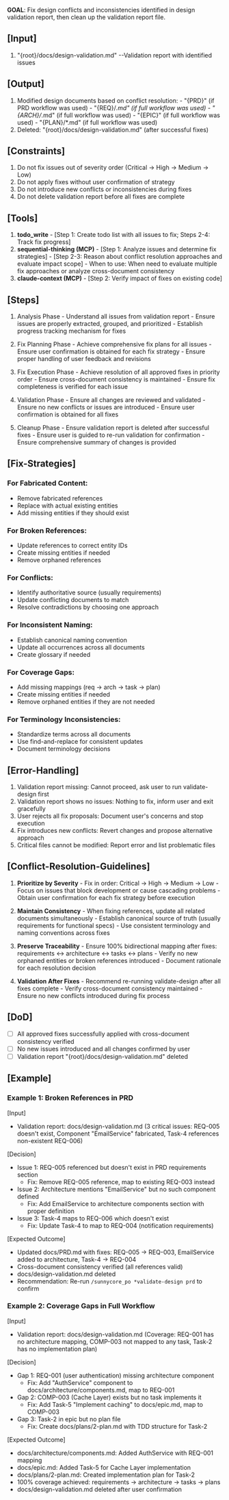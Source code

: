 **GOAL**: Fix design conflicts and inconsistencies identified in design validation report, then clean up the validation report file.

## [Input]
  1. "{root}/docs/design-validation.md" --Validation report with identified issues

## [Output]
  1. Modified design documents based on conflict resolution:
    - "{PRD}" (if PRD workflow was used)
    - "{REQ}/*.md" (if full workflow was used)
    - "{ARCH}/*.md" (if full workflow was used)
    - "{EPIC}" (if full workflow was used)
    - "{PLAN}/*.md" (if full workflow was used)
  2. Deleted: "{root}/docs/design-validation.md" (after successful fixes)

## [Constraints]
  1. Do not fix issues out of severity order (Critical → High → Medium → Low)
  2. Do not apply fixes without user confirmation of strategy
  3. Do not introduce new conflicts or inconsistencies during fixes
  4. Do not delete validation report before all fixes are complete

## [Tools]
  1. **todo_write**
    - [Step 1: Create todo list with all issues to fix; Steps 2-4: Track fix progress]
  2. **sequential-thinking (MCP)**
    - [Step 1: Analyze issues and determine fix strategies]
    - [Step 2-3: Reason about conflict resolution approaches and evaluate impact scope]
    - When to use: When need to evaluate multiple fix approaches or analyze cross-document consistency
  3. **claude-context (MCP)**
    - [Step 2: Verify impact of fixes on existing code]

## [Steps]
  1. Analysis Phase
    - Understand all issues from validation report
    - Ensure issues are properly extracted, grouped, and prioritized
    - Establish progress tracking mechanism for fixes

  2. Fix Planning Phase
    - Achieve comprehensive fix plans for all issues
    - Ensure user confirmation is obtained for each fix strategy
    - Ensure proper handling of user feedback and revisions

  3. Fix Execution Phase
    - Achieve resolution of all approved fixes in priority order
    - Ensure cross-document consistency is maintained
    - Ensure fix completeness is verified for each issue

  4. Validation Phase
    - Ensure all changes are reviewed and validated
    - Ensure no new conflicts or issues are introduced
    - Ensure user confirmation is obtained for all fixes

  5. Cleanup Phase
    - Ensure validation report is deleted after successful fixes
    - Ensure user is guided to re-run validation for confirmation
    - Ensure comprehensive summary of changes is provided

## [Fix-Strategies]

### For Fabricated Content:
  - Remove fabricated references
  - Replace with actual existing entities
  - Add missing entities if they should exist

### For Broken References:
  - Update references to correct entity IDs
  - Create missing entities if needed
  - Remove orphaned references

### For Conflicts:
  - Identify authoritative source (usually requirements)
  - Update conflicting documents to match
  - Resolve contradictions by choosing one approach

### For Inconsistent Naming:
  - Establish canonical naming convention
  - Update all occurrences across all documents
  - Create glossary if needed

### For Coverage Gaps:
  - Add missing mappings (req → arch → task → plan)
  - Create missing entities if needed
  - Remove orphaned entities if they are not needed

### For Terminology Inconsistencies:
  - Standardize terms across all documents
  - Use find-and-replace for consistent updates
  - Document terminology decisions

## [Error-Handling]
  1. Validation report missing: Cannot proceed, ask user to run validate-design first
  2. Validation report shows no issues: Nothing to fix, inform user and exit gracefully
  3. User rejects all fix proposals: Document user's concerns and stop execution
  4. Fix introduces new conflicts: Revert changes and propose alternative approach
  5. Critical files cannot be modified: Report error and list problematic files

## [Conflict-Resolution-Guidelines]
  1. **Prioritize by Severity**
    - Fix in order: Critical → High → Medium → Low
    - Focus on issues that block development or cause cascading problems
    - Obtain user confirmation for each fix strategy before execution
  
  2. **Maintain Consistency**
    - When fixing references, update all related documents simultaneously
    - Establish canonical source of truth (usually requirements for functional specs)
    - Use consistent terminology and naming conventions across fixes
  
  3. **Preserve Traceability**
    - Ensure 100% bidirectional mapping after fixes: requirements ↔ architecture ↔ tasks ↔ plans
    - Verify no new orphaned entities or broken references introduced
    - Document rationale for each resolution decision
  
  4. **Validation After Fixes**
    - Recommend re-running validate-design after all fixes complete
    - Verify cross-document consistency maintained
    - Ensure no new conflicts introduced during fix process

## [DoD]
  - [ ] All approved fixes successfully applied with cross-document consistency verified
  - [ ] No new issues introduced and all changes confirmed by user
  - [ ] Validation report "{root}/docs/design-validation.md" deleted

## [Example]

### Example 1: Broken References in PRD
[Input]
- Validation report: docs/design-validation.md (3 critical issues: REQ-005 doesn't exist, Component "EmailService" fabricated, Task-4 references non-existent REQ-006)

[Decision]
- Issue 1: REQ-005 referenced but doesn't exist in PRD requirements section
  - Fix: Remove REQ-005 reference, map to existing REQ-003 instead
- Issue 2: Architecture mentions "EmailService" but no such component defined
  - Fix: Add EmailService to architecture components section with proper definition
- Issue 3: Task-4 maps to REQ-006 which doesn't exist
  - Fix: Update Task-4 to map to REQ-004 (notification requirements)

[Expected Outcome]
- Updated docs/PRD.md with fixes: REQ-005 → REQ-003, EmailService added to architecture, Task-4 → REQ-004
- Cross-document consistency verified (all references valid)
- docs/design-validation.md deleted
- Recommendation: Re-run `/sunnycore_po *validate-design prd` to confirm

### Example 2: Coverage Gaps in Full Workflow
[Input]
- Validation report: docs/design-validation.md (Coverage: REQ-001 has no architecture mapping, COMP-003 not mapped to any task, Task-2 has no implementation plan)

[Decision]
- Gap 1: REQ-001 (user authentication) missing architecture component
  - Fix: Add "AuthService" component to docs/architecture/components.md, map to REQ-001
- Gap 2: COMP-003 (Cache Layer) exists but no task implements it
  - Fix: Add Task-5 "Implement caching" to docs/epic.md, map to COMP-003
- Gap 3: Task-2 in epic but no plan file
  - Fix: Create docs/plans/2-plan.md with TDD structure for Task-2

[Expected Outcome]
- docs/architecture/components.md: Added AuthService with REQ-001 mapping
- docs/epic.md: Added Task-5 for Cache Layer implementation
- docs/plans/2-plan.md: Created implementation plan for Task-2
- 100% coverage achieved: requirements → architecture → tasks → plans
- docs/design-validation.md deleted after user confirmation

